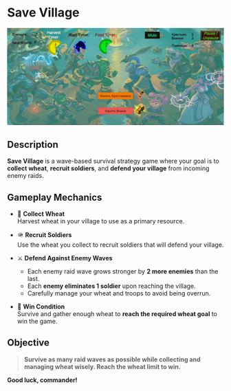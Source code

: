 # Save Village

<img src="Assets/Sprites/Save Village.jpg" alt="Gameplay Preview" width="600"/>

## Description

**Save Village** is a wave-based survival strategy game where your goal is to **collect wheat**, **recruit soldiers**, and **defend your village** from incoming enemy raids.

## Gameplay Mechanics

- 🌾 **Collect Wheat**  
  Harvest wheat in your village to use as a primary resource.

- 🪖 **Recruit Soldiers**  
  Use the wheat you collect to recruit soldiers that will defend your village.

- ⚔️ **Defend Against Enemy Waves**  
  - Each enemy raid wave grows stronger by **2 more enemies** than the last.  
  - Each **enemy eliminates 1 soldier** upon reaching the village.  
  - Carefully manage your wheat and troops to avoid being overrun.

- 🎯 **Win Condition**  
  Survive and gather enough wheat to **reach the required wheat goal** to win the game.

## Objective

> **Survive as many raid waves as possible while collecting and managing wheat wisely. Reach the wheat limit to win.**

**Good luck, commander!**
